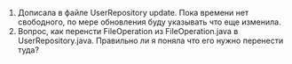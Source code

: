 1. Дописала в файле UserRepository update.
Пока времени нет свободного, по мере обновления буду указывать что еще изменила.
2. Вопрос, как перенсти FileOperation из FileOperation.java в UserRepository.java. 
Правильно ли я поняла что его нужно перенести туда?